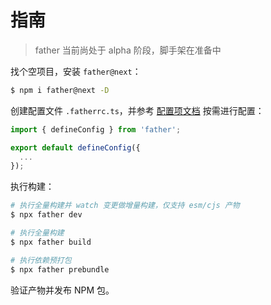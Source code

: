 # 指南

> father 当前尚处于 alpha 阶段，脚手架在准备中

找个空项目，安装 `father@next`：

```bash
$ npm i father@next -D
```

创建配置文件 `.fatherrc.ts`，并参考 [配置项文档](./config.md) 按需进行配置：

```ts
import { defineConfig } from 'father';

export default defineConfig({
  ...
});
```

执行构建：

```bash
# 执行全量构建并 watch 变更做增量构建，仅支持 esm/cjs 产物
$ npx father dev

# 执行全量构建
$ npx father build

# 执行依赖预打包
$ npx father prebundle
```

验证产物并发布 NPM 包。
